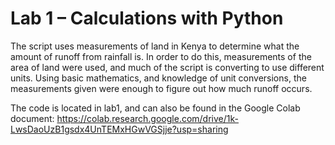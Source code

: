 # Lab 1 – Calculations with Python

The script uses measurements of land in Kenya to determine what the amount of runoff from rainfall is. In order to do this, measurements of the area of land were used, and much of the script is converting to use different units. Using  basic mathematics, and knowledge of unit conversions, the measurements given were enough to figure out how much runoff occurs.

The code is located in lab1, and can also be found in the Google Colab document: https://colab.research.google.com/drive/1k-LwsDaoUzB1gsdx4UnTEMxHGwVGSjje?usp=sharing
